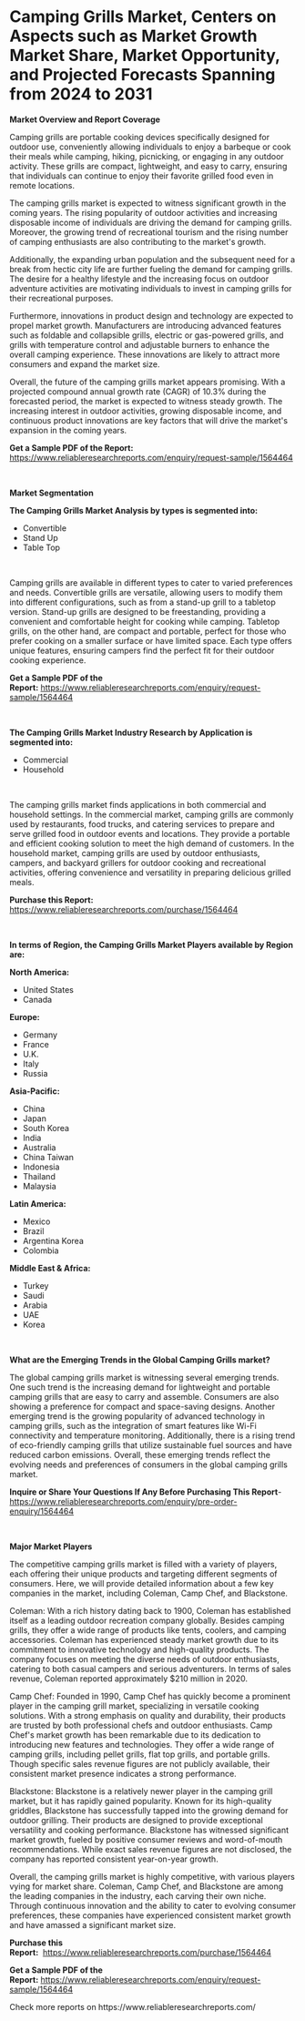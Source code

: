 <p><h1>Camping Grills Market, Centers on Aspects such as Market Growth Market Share, Market Opportunity, and Projected Forecasts Spanning from 2024 to 2031</h1></p><p><strong>Market Overview and Report Coverage</strong></p>
<p><p>Camping grills are portable cooking devices specifically designed for outdoor use, conveniently allowing individuals to enjoy a barbeque or cook their meals while camping, hiking, picnicking, or engaging in any outdoor activity. These grills are compact, lightweight, and easy to carry, ensuring that individuals can continue to enjoy their favorite grilled food even in remote locations.</p><p>The camping grills market is expected to witness significant growth in the coming years. The rising popularity of outdoor activities and increasing disposable income of individuals are driving the demand for camping grills. Moreover, the growing trend of recreational tourism and the rising number of camping enthusiasts are also contributing to the market's growth.</p><p>Additionally, the expanding urban population and the subsequent need for a break from hectic city life are further fueling the demand for camping grills. The desire for a healthy lifestyle and the increasing focus on outdoor adventure activities are motivating individuals to invest in camping grills for their recreational purposes.</p><p>Furthermore, innovations in product design and technology are expected to propel market growth. Manufacturers are introducing advanced features such as foldable and collapsible grills, electric or gas-powered grills, and grills with temperature control and adjustable burners to enhance the overall camping experience. These innovations are likely to attract more consumers and expand the market size.</p><p>Overall, the future of the camping grills market appears promising. With a projected compound annual growth rate (CAGR) of 10.3% during the forecasted period, the market is expected to witness steady growth. The increasing interest in outdoor activities, growing disposable income, and continuous product innovations are key factors that will drive the market's expansion in the coming years.</p></p>
<p><strong>Get a Sample PDF of the Report:</strong> <a href="https://www.reliableresearchreports.com/enquiry/request-sample/1564464">https://www.reliableresearchreports.com/enquiry/request-sample/1564464</a></p>
<p>&nbsp;</p>
<p><strong>Market Segmentation</strong></p>
<p><strong>The Camping Grills Market Analysis by types is segmented into:</strong></p>
<p><ul><li>Convertible</li><li>Stand Up</li><li>Table Top</li></ul></p>
<p>&nbsp;</p>
<p><p>Camping grills are available in different types to cater to varied preferences and needs. Convertible grills are versatile, allowing users to modify them into different configurations, such as from a stand-up grill to a tabletop version. Stand-up grills are designed to be freestanding, providing a convenient and comfortable height for cooking while camping. Tabletop grills, on the other hand, are compact and portable, perfect for those who prefer cooking on a smaller surface or have limited space. Each type offers unique features, ensuring campers find the perfect fit for their outdoor cooking experience.</p></p>
<p><strong>Get a Sample PDF of the Report:</strong>&nbsp;<a href="https://www.reliableresearchreports.com/enquiry/request-sample/1564464">https://www.reliableresearchreports.com/enquiry/request-sample/1564464</a></p>
<p>&nbsp;</p>
<p><strong>The Camping Grills Market Industry Research by Application is segmented into:</strong></p>
<p><ul><li>Commercial</li><li>Household</li></ul></p>
<p>&nbsp;</p>
<p><p>The camping grills market finds applications in both commercial and household settings. In the commercial market, camping grills are commonly used by restaurants, food trucks, and catering services to prepare and serve grilled food in outdoor events and locations. They provide a portable and efficient cooking solution to meet the high demand of customers. In the household market, camping grills are used by outdoor enthusiasts, campers, and backyard grillers for outdoor cooking and recreational activities, offering convenience and versatility in preparing delicious grilled meals.</p></p>
<p><strong>Purchase this Report:</strong>&nbsp; <a href="https://www.reliableresearchreports.com/purchase/1564464">https://www.reliableresearchreports.com/purchase/1564464</a></p>
<p>&nbsp;</p>
<p><strong>In terms of Region, the Camping Grills Market Players available by Region are:</strong></p>
<p>
    <p> <strong> North America: </strong>
        <ul>
            <li>United States</li>
            <li>Canada</li>
        </ul>
        </p> 
    <p> <strong> Europe: </strong>
        <ul>
            <li>Germany</li>
            <li>France</li>
            <li>U.K.</li>
            <li>Italy</li>
            <li>Russia</li>
        </ul>
        </p> 
    <p> <strong> Asia-Pacific: </strong>
        <ul>
            <li>China</li>
            <li>Japan</li>
            <li>South Korea</li>
            <li>India</li>
            <li>Australia</li>
            <li>China Taiwan</li>
            <li>Indonesia</li>
            <li>Thailand</li>
            <li>Malaysia</li>
        </ul>
        </p> 
    <p> <strong> Latin America: </strong>
        <ul>
            <li>Mexico</li>
            <li>Brazil</li>
            <li>Argentina Korea</li>
            <li>Colombia</li>
        </ul>
        </p> 
    <p> <strong> Middle East & Africa: </strong>
        <ul>
            <li>Turkey</li>
            <li>Saudi</li>
            <li>Arabia</li>
            <li>UAE</li>
            <li>Korea</li>
        </ul>
    </p>
    </p>
<p>&nbsp;</p>
<p><strong>What are the Emerging Trends in the Global Camping Grills market?</strong></p>
<p><p>The global camping grills market is witnessing several emerging trends. One such trend is the increasing demand for lightweight and portable camping grills that are easy to carry and assemble. Consumers are also showing a preference for compact and space-saving designs. Another emerging trend is the growing popularity of advanced technology in camping grills, such as the integration of smart features like Wi-Fi connectivity and temperature monitoring. Additionally, there is a rising trend of eco-friendly camping grills that utilize sustainable fuel sources and have reduced carbon emissions. Overall, these emerging trends reflect the evolving needs and preferences of consumers in the global camping grills market.</p></p>
<p><strong>Inquire or Share Your Questions If Any Before Purchasing This Report</strong>- <a href="https://www.reliableresearchreports.com/enquiry/pre-order-enquiry/1564464">https://www.reliableresearchreports.com/enquiry/pre-order-enquiry/1564464</a></p>
<p>&nbsp;</p>
<p><strong>Major Market Players</strong></p>
<p><p>The competitive camping grills market is filled with a variety of players, each offering their unique products and targeting different segments of consumers. Here, we will provide detailed information about a few key companies in the market, including Coleman, Camp Chef, and Blackstone.</p><p>Coleman: With a rich history dating back to 1900, Coleman has established itself as a leading outdoor recreation company globally. Besides camping grills, they offer a wide range of products like tents, coolers, and camping accessories. Coleman has experienced steady market growth due to its commitment to innovative technology and high-quality products. The company focuses on meeting the diverse needs of outdoor enthusiasts, catering to both casual campers and serious adventurers. In terms of sales revenue, Coleman reported approximately $210 million in 2020.</p><p>Camp Chef: Founded in 1990, Camp Chef has quickly become a prominent player in the camping grill market, specializing in versatile cooking solutions. With a strong emphasis on quality and durability, their products are trusted by both professional chefs and outdoor enthusiasts. Camp Chef's market growth has been remarkable due to its dedication to introducing new features and technologies. They offer a wide range of camping grills, including pellet grills, flat top grills, and portable grills. Though specific sales revenue figures are not publicly available, their consistent market presence indicates a strong performance.</p><p>Blackstone: Blackstone is a relatively newer player in the camping grill market, but it has rapidly gained popularity. Known for its high-quality griddles, Blackstone has successfully tapped into the growing demand for outdoor grilling. Their products are designed to provide exceptional versatility and cooking performance. Blackstone has witnessed significant market growth, fueled by positive consumer reviews and word-of-mouth recommendations. While exact sales revenue figures are not disclosed, the company has reported consistent year-on-year growth.</p><p>Overall, the camping grills market is highly competitive, with various players vying for market share. Coleman, Camp Chef, and Blackstone are among the leading companies in the industry, each carving their own niche. Through continuous innovation and the ability to cater to evolving consumer preferences, these companies have experienced consistent market growth and have amassed a significant market size.</p></p>
<p><strong>Purchase this Report:</strong>&nbsp;&nbsp;<a href="https://www.reliableresearchreports.com/purchase/1564464">https://www.reliableresearchreports.com/purchase/1564464</a></p>
<p></p>
<p><strong>Get a Sample PDF of the Report:</strong>&nbsp;<a href="https://www.reliableresearchreports.com/enquiry/request-sample/1564464">https://www.reliableresearchreports.com/enquiry/request-sample/1564464</a></p>
<p>Check more reports on https://www.reliableresearchreports.com/</p>